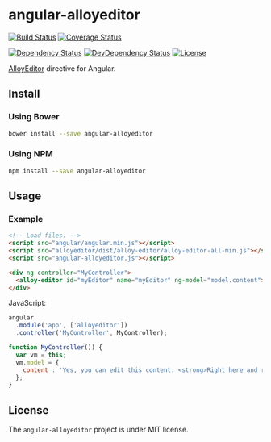 # angular-alloyeditor #

[![Build Status](https://travis-ci.org/thiagogarbazza/angular-alloyeditor.svg?branch=master)](https://travis-ci.org/thiagogarbazza/angular-alloyeditor)
[![Coverage Status](https://coveralls.io/repos/github/thiagogarbazza/angular-alloyeditor/badge.svg?branch=master)](https://coveralls.io/github/thiagogarbazza/angular-alloyeditor?branch=master)

[![Dependency Status](https://david-dm.org/thiagogarbazza/angular-alloyeditor.svg?theme=shields.io)](https://david-dm.org/thiagogarbazza/angular-alloyeditor)
[![DevDependency Status](https://david-dm.org/thiagogarbazza/angular-alloyeditor/dev-status.svg?theme=shields.io)](https://david-dm.org/thiagogarbazza/angular-alloyeditor#info=devDependencies)
[![License](http://img.shields.io/:license-mit-blue.svg)](https://github.com/thiagogarbazza/angular-alloyeditor/)

[AlloyEditor] directive for Angular.

## Install ##

### Using Bower ###

```sh
bower install --save angular-alloyeditor
```

### Using NPM ###

```sh
npm install --save angular-alloyeditor
```

## Usage ##

### Example ###

```html
<!-- Load files. -->
<script src="angular/angular.min.js"></script>
<script src="alloyeditor/dist/alloy-editor/alloy-editor-all-min.js"></script>
<script src="angular-alloyeditor.js"></script>

<div ng-controller="MyController">
  <alloy-editor id="myEditor" name="myEditor" ng-model="model.content"></alloy-editor>
</div>
```

JavaScript:

```js
angular
  .module('app', ['alloyeditor'])
  .controller('MyController', MyController);

function MyController()) {
  var vm = this;
  vm.model = {
    content : 'Yes, you can edit this content. <strong>Right here and right now</strong>.'
  };
}

```

## License ##

The `angular-alloyeditor` project is under MIT license.


[AlloyEditor]: https://alloyeditor.com/ "AlloyEditor a modern WYSIWYG editor built on top of CKEDITOR, designed to create modern and gorgeous web content"
